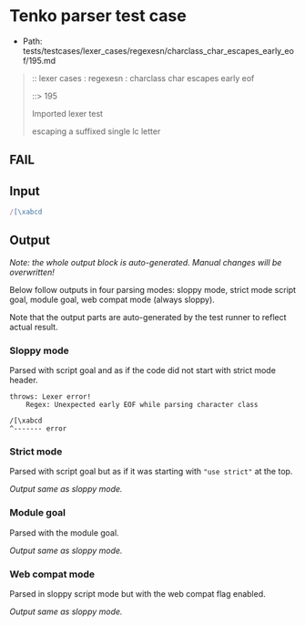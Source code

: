 # Tenko parser test case

- Path: tests/testcases/lexer_cases/regexesn/charclass_char_escapes_early_eof/195.md

> :: lexer cases : regexesn : charclass char escapes early eof
>
> ::> 195
>
> Imported lexer test
>
> escaping a suffixed single lc letter

## FAIL

## Input

`````js
/[\xabcd
`````

## Output

_Note: the whole output block is auto-generated. Manual changes will be overwritten!_

Below follow outputs in four parsing modes: sloppy mode, strict mode script goal, module goal, web compat mode (always sloppy).

Note that the output parts are auto-generated by the test runner to reflect actual result.

### Sloppy mode

Parsed with script goal and as if the code did not start with strict mode header.

`````
throws: Lexer error!
    Regex: Unexpected early EOF while parsing character class

/[\xabcd
^------- error
`````

### Strict mode

Parsed with script goal but as if it was starting with `"use strict"` at the top.

_Output same as sloppy mode._

### Module goal

Parsed with the module goal.

_Output same as sloppy mode._

### Web compat mode

Parsed in sloppy script mode but with the web compat flag enabled.

_Output same as sloppy mode._
